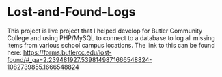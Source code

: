 # Lost-and-Found-Logs
This project is live project that I helped develop for Butler Community College and using PHP/MySQL to connect to a database to log all missing items from various school campus locations.  The link to this can be found here: https://forms.butlercc.edu/lost-found/#_ga=2.239481927.539814987.1666548824-1082739855.1666548824
